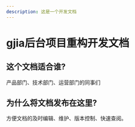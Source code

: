 ```yaml
---
description: 这是一个开发文档
---
```


# gjia后台项目重构开发文档

## 这个文档适合谁?

产品部门、技术部门、运营部门的同事们

## 为什么将文档发布在这里?

方便文档的及时编辑、维护、版本控制、快速查阅。



